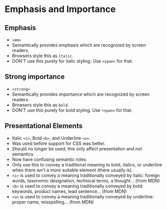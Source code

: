 # Emphasis and Importance

## Emphasis
- `<em>`
- Semantically provides emphasis which are recognized by screen readers.
- Browsers style this as `italic`.
- DON'T use this purely for italic styling. Use `<span>` for that.

## Strong importance
- `<strong>`
- Semantically provides importance which are recognized by screen readers.
- Browsers style this as `bold`.
- DON'T use this purely for bold styling. Use `<span>` for that.

## Presentational Elements
- Italic `<i>`, Bold `<b>`, and Underline `<u>`.
- Was used before support for CSS was better.
- Should no longer be used, this only affect presentation and not semantics.
- Now have confusing semantic roles.
- Only use this to convey a traditional meaning to bold, italics, or underline when there isn't a more suitable element (there usually is).
- `<i>` is used to convey a meaning traditionally conveyed by italic: foreign words, taxonomic designation, technical terms, a thought… (from MDN)
- `<b>` is used to convey a meaning traditionally conveyed by bold: keywords, product names, lead sentence… (from MDN)
- `<u>` is used to convey a meaning traditionally conveyed by underline: proper name, misspelling… (from MDN)